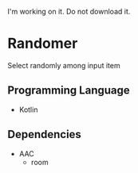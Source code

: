 I'm working on it. Do not download it.


# Randomer
Select randomly among input item

Programming Language
-------------

  * Kotlin

Dependencies
-------------

  * AAC
    - room  
